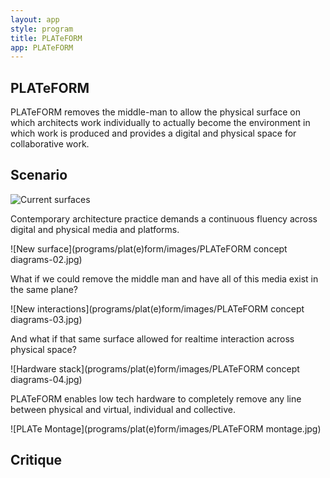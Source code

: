 ```yaml
---
layout: app
style: program
title: PLATeFORM
app: PLATeFORM
---
```

##	PLATeFORM

PLATeFORM removes the middle-man to allow the physical surface on which architects work individually to actually become the environment in which work is produced and provides a digital and physical space for collaborative work.


## Scenario

![Current surfaces](https://raw.github.com/site2site/site2site.github.io/master/programs/plat(e)form/images/PLATeFORM%20concept%20diagrams-01.jpg)

Contemporary architecture practice demands a  continuous fluency across digital and physical media and platforms.
  
![New surface](programs/plat(e)form/images/PLATeFORM concept diagrams-02.jpg)

What if we could remove the middle man and have all of this media exist in the same plane?
  
![New interactions](programs/plat(e)form/images/PLATeFORM concept diagrams-03.jpg)

And what if that same surface allowed for realtime interaction across physical space?
  
![Hardware stack](programs/plat(e)form/images/PLATeFORM concept diagrams-04.jpg)

PLATeFORM enables low tech hardware to completely remove any line between physical and virtual, individual and collective.
  
![PLATe Montage](programs/plat(e)form/images/PLATeFORM montage.jpg)





## Critique

